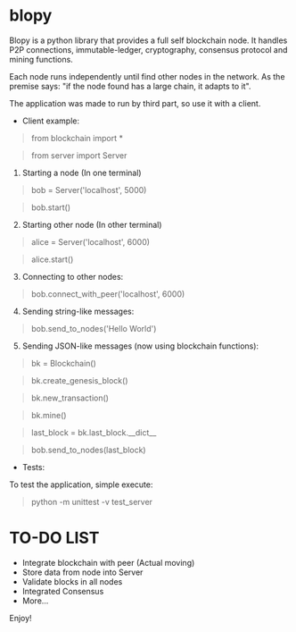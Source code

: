 # blopy

Blopy is a python library that provides a full self blockchain node. It
handles P2P connections, immutable-ledger, cryptography, consensus protocol and
mining functions.

Each node runs independently until find other nodes in the network. As the
premise says: "if the node found has a large chain, it adapts to it".

The application was made to run by third part, so use it with a client.

- Client example:

> from blockchain import *

> from server import Server

1) Starting a node (In one terminal)

> bob = Server('localhost', 5000)

> bob.start()

2) Starting other node (In other terminal)

> alice = Server('localhost', 6000)

> alice.start()

3) Connecting to other nodes:

> bob.connect_with_peer('localhost', 6000)

4) Sending string-like messages:

> bob.send_to_nodes('Hello World')

5) Sending JSON-like messages (now using blockchain functions):

> bk = Blockchain()

> bk.create_genesis_block()

> bk.new_transaction()

> bk.mine()

> last_block = bk.last_block.\_\_dict\_\_

> bob.send_to_nodes(last_block)

- Tests:

To test the application, simple execute:

> python -m unittest -v test_server


# TO-DO LIST

- Integrate blockchain with peer (Actual moving)
- Store data from node into Server
- Validate blocks in all nodes
- Integrated Consensus
- More...

Enjoy!
